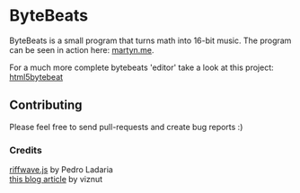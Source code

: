 # ByteBeats

ByteBeats is a small program that turns math into 16-bit music. The program can be seen in action here: [martyn.me](https://martyn.me/projects/bytebeats/).

For a much more complete bytebeats 'editor' take a look at this project: [html5bytebeat](https://github.com/greggman/html5bytebeat)

## Contributing

Please feel free to send pull-requests and create bug reports :)

### Credits
[riffwave.js](http://codebase.es/riffwave/) by Pedro Ladaria  
[this blog article](http://countercomplex.blogspot.nl/2011/10/algorithmic-symphonies-from-one-line-of.html) by viznut

